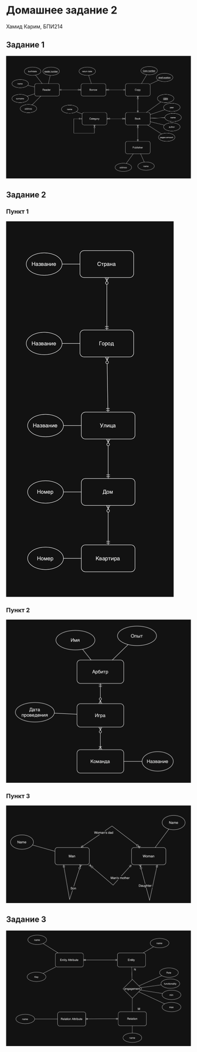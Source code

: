 # Домашнее задание 2
Хамид Карим, БПИ214


## Задание 1
![](images/task1.png)

## Задание 2

### Пункт 1
![](images/task2.png)

### Пункт 2
![](images/task3.png)

### Пункт 3
![](images/task4.png)


## Задание 3
![](images/task5.png)
